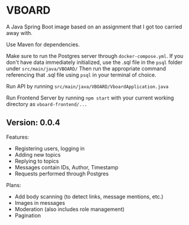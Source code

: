 # VBOARD
A Java Spring Boot image based on an assignment that I got too carried away with.

Use Maven for dependencies.

Make sure to run the Postgres server through `docker-compose.yml`.
If you don't have data immediately initialized, use the .sql file in the `psql` folder under `src/main/java/VBOARD/`
Then run the appropriate command referencing that .sql file using `psql` in your terminal of choice.

Run API by running `src/main/java/VBOARD/VboardApplication.java`

Run Frontend Server by running `npm start` with your current working directory as `vboard-frontend/...`

## Version: 0.0.4
Features:

- Registering users, logging in
- Adding new topics
- Replying to topics
- Messages contain IDs, Author, Timestamp
- Requests performed through Postgres

Plans:

- Add body scanning (to detect links, message mentions, etc.)
- Images in messages
- Moderation (also includes role management)
- Pagination
